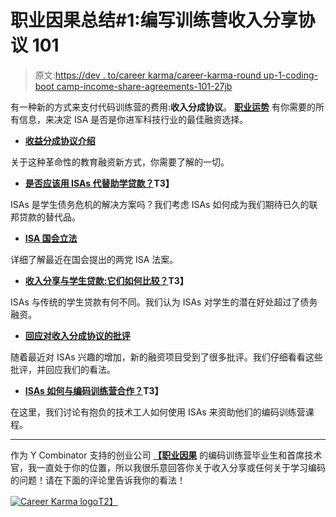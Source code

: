 # 职业因果总结#1:编写训练营收入分享协议 101

> 原文:[https://dev . to/career karma/career-karma-round up-1-coding-boot camp-income-share-agreements-101-27jb](https://dev.to/careerkarma/career-karma-roundup-1-coding-bootcamp-income-share-agreements-101-27jb)

有一种新的方式来支付代码训练营的费用:**收入分成协议**。 **[职业运势](https://careerkarma.com/?utm_source=Devto&utm_medium=articleroundup&utm_campaign=august)** 有你需要的所有信息，来决定 ISA 是否是你进军科技行业的最佳融资选择。

*   **[收益分成协议介绍](https://careerkarma.com/blog/income-share-agreements-introduction/?utm_source=Devto&utm_medium=articleroundup&utm_campaign=august)**

关于这种革命性的教育融资新方式，你需要了解的一切。

*   **[是否应该用 ISAs 代替助学贷款？](https://careerkarma.com/blog/why-we-should-replace-federal-student-loans-with-income-share-agreements-isas/?utm_source=Devto&utm_medium=articleroundup&utm_campaign=august)T3】**

ISAs 是学生债务危机的解决方案吗？我们考虑 ISAs 如何成为我们期待已久的联邦贷款的替代品。

*   **[ISA 国会立法](https://careerkarma.com/blog/bipartisan-isa-legislation-introduced-in-senate/?utm_source=Devto&utm_medium=articleroundup&utm_campaign=august)**

详细了解最近在国会提出的两党 ISA 法案。

*   **[收入分享与学生贷款:它们如何比较？](https://careerkarma.com/blog/income-sharing-vs-student-loans/?utm_source=Devto&utm_medium=articleroundup&utm_campaign=august)T3】**

ISAs 与传统的学生贷款有何不同。我们认为 ISAs 对学生的潜在好处超过了债务融资。

*   **[回应对收入分成协议的批评](https://careerkarma.com/blog/this-is-not-the-world-of-subprime-children/?utm_source=Devto&utm_medium=articleroundup&utm_campaign=august)**

随着最近对 ISAs 兴趣的增加，新的融资项目受到了很多批评。我们仔细看看这些批评，并回应我们的看法。

*   **[ISAs 如何与编码训练营合作？](https://careerkarma.com/blog/income-share-agreements/?utm_source=Devto&utm_medium=articleroundup&utm_campaign=august)T3】**

在这里，我们讨论有抱负的技术工人如何使用 ISAs 来资助他们的编码训练营课程。

* * *

作为 Y Combinator 支持的创业公司 **[【职业因果](https://careerkarma.com/?utm_source=Devto&utm_medium=articleroundup&utm_campaign=august)** 的编码训练营毕业生和首席技术官，我一直处于你的位置，所以我很乐意回答你关于收入分享或任何关于学习编码的问题！请在下面的评论里告诉我你的看法！

[![Career Karma logo](../Images/b0d55e0abe7a5ba0e9b2025ec9c6995b.png "Career Karma Logo")T2】](https://res.cloudinary.com/practicaldev/image/fetch/s--yrboP8w9--/c_limit%2Cf_auto%2Cfl_progressive%2Cq_auto%2Cw_880/https://744025.smushcdn.com/1245953/wp-content/uploads/2019/01/ck_logo.png%3Flossy%3D1%26strip%3D1%26webp%3D1)
